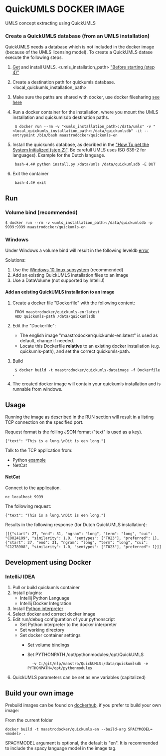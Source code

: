 # QuickUMLS DOCKER IMAGE

UMLS concept extracting using QuickUMLS

### Create a QuickUMLS database (from an UMLS installation)

QuickUMLS needs a database which is not included in the docker image (because of the UMLS licensing model). 
To create a QuickUMLS datase execute the following steps.

1. [Get](https://www.nlm.nih.gov/research/umls/) and install UMLS. <umls_installation_path> ["Before starting (step 4)"](https://github.com/Georgetown-IR-Lab/QuickUMLS#before-starting)
2. Create a destination path for quickumls database. <local_quickumls_installation_path>
3. Make sure the paths are shared with docker, use docker filesharing [see here](https://stackoverflow.com/questions/45122459/docker-mounts-denied-the-paths-are-not-shared-from-os-x-and-are-not-known
)
4. Run a docker container for the installation, where you mount the UMLS installation and quickumlsdb destination paths.

        $ docker run --rm -v "<umls_installation_path>:/data/umls" -v "<local_quickumls_installation_path>:/data/quickumlsdb" -it --entrypoint /bin/bash maastrodocker/quickumls-en 

5. Install the quickumls database, as decribed in the ["How To get the System Initialized (step 2)"](https://github.com/Georgetown-IR-Lab/QuickUMLS#how-to-get-the-system-initialized). Be carefull UMLS uses ISO 639-2 for languages). Example for the Dutch language.

        bash-4.4# python install.py /data/umls /data/quickumlsdb -E DUT

6. Exit the container

        bash-4.4# exit
        
    
## Run     

### Volume bind (recommended)

    $ docker run --rm -v <umls_installation_path>:/data/quickumlsdb -p 9999:9999 maastrodocker/quickumls-en
    
             
### Windows

Under Windows a volume bind will result in the following leveldb [error](https://github.com/google/leveldb/issues/281)

Solutions:
1. Use the [Windows 10 linux subsystem](https://docs.microsoft.com/en-us/windows/wsl/install-win10) (recommended)
2. Add an existing QuickUMLS installation files to an image
3. Use a DataVolume (not supported by IntelliJ)
 
#### Add an existing QuickUMLS installation to an image
    
1. Create a docker file "Dockerfile" with the following content:

        FROM maastrodocker/quickumls-en:latest
        ADD quickumls-path /data/quickumlsdb

2. Edit the "Dockerfile":
    - The english image "maastrodocker/quickumls-en:latest" is used as default, change if needed.
    - Locate this Dockerfile **relative** to an existing docker installation (e.g. quickumls-path), and set the correct quickumls-path.
    
3. Build        
        
        $ docker build -t maastrodocker/quickumls-dataimage -f Dockerfile .

4. The created docker image will contain your quickumls installation and is runnable from windows.               




## Usage 

Running the image as described in the RUN section will result in a listing TCP connection on the specified port.

Request format is the folling JSON format ("text" is used as a key).
    
    {"text": "This is a lung.\nDit is een long."}
    
    
Talk to the TCP application from:    
- Python [example](../tests/test_quickumls-service.py)
- NetCat


#### NetCat

Connect to the application.

    nc localhost 9999

The following request:    
 
    {"text": "This is a lung.\nDit is een long."}

Results in the following response (for Dutch QuickUMLS installation):

    [[{"start": 27, "end": 31, "ngram": "long", "term": "long", "cui": "C0024109", "similarity": 1.0, "semtypes": ["T023"], "preferred": 1}, {"start": 27, "end": 31, "ngram": "long", "term": "long", "cui": "C1278908", "similarity": 1.0, "semtypes": ["T023"], "preferred": 1}]]


## Development using Docker
    
### IntelliJ IDEA

1. Pull or build quickumls container
2. Install plugins:
    - Intellij Python Language
    - Intellij Docker Integration
3. Install [Python interpreter](https://www.jetbrains.com/help/idea/configuring-available-python-sdks.html)
4. Select docker and correct docker image
5. Edit run/debug configuration of your pythonscript
    - Set Python interpreter to the docker interpreter
    - Set working directory
    - Set docker container settings
        - Set volume bindings
        - Set PYTHONPATH /opt/pythonmodules:/opt/QuickUMLS
    
                -v C:/git/nlp/maastro/QuickUMLS:/data/quickumlsdb -e PYTHONPATH=/opt/pythonmodules
    
6. QuickUMLS parameters can be set as env variables (capitalized)


## Build your own image

Prebuild images can be found on [dockerhub](https://hub.docker.com/u/maastrodocker/), if you prefer to build your own image:

From the current folder

    docker build -t maastrodocker/quickumls-en --build-arg SPACYMODEL=<model> .
    
SPACYMODEL argument is optional, the default is "en".
It is recommended to include the spacy language model in the image tag. 
